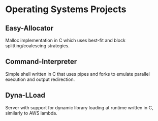 # Operating Systems Projects

## Easy-Allocator

Malloc implementation in C which uses best-fit and block splitting/coalescing strategies. 

## Command-Interpreter

Simple shell written in C that uses pipes and forks to emulate parallel execution and output redirection.

## Dyna-LLoad

Server with support for dynamic library loading at runtime written in C, similarly to AWS lambda.